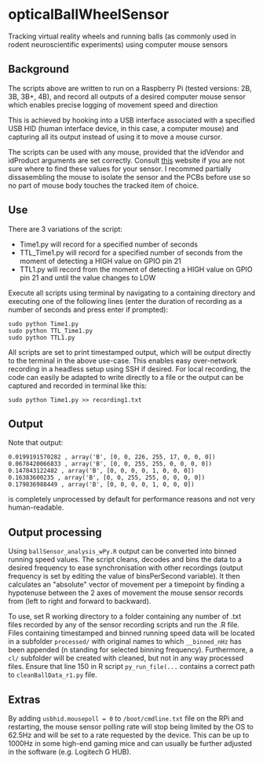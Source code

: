# opticalBallWheelSensor
Tracking virtual reality wheels and running balls (as commonly used in rodent neuroscientific experiments) using computer mouse sensors


## Background

The scripts above are written to run on a Raspberry Pi (tested versions: 2B, 3B, 3B+, 4B),
and record all outputs of a desired computer mouse sensor which enables precise logging 
of movement speed and direction

This is achieved by hooking into a USB interface associated with a specified USB HID 
(human interface device, in this case, a computer mouse) and capturing all its output
instead of using it to move a mouse cursor.

The scripts can be used with any mouse, provided that the idVendor and idProduct
arguments are set correctly. Consult [this](http://the-sz.com/products/usbid/) website if you are not sure where to find these values
for your sensor. I recommed partially dissasembling the mouse to isolate the sensor and the PCBs before use
so no part of mouse body touches the tracked item of choice.


## Use

There are 3 variations of the script:  
* Time1.py will record for a specified number of seconds  
* TTL_Time1.py will record for a specified number of seconds from the moment of detecting a HIGH value on GPIO pin 21  
* TTL1.py will record from the moment of detecting a HIGH value on GPIO pin 21 and until the value changes to LOW  

Execute all scripts using terminal by navigating to a containing directory and executing one of the following lines 
(enter the duration of recording as a number of seconds and press enter if prompted):
```
sudo python Time1.py
sudo python TTL_Time1.py
sudo python TTL1.py
```

All scripts are set to print timestamped output, which will be output directly to the terminal in the above
use-case. This enables easy over-network recording in a headless setup using SSH if desired. 
For local recording, the code can easily be adapted to write directly to a file or the output can be captured and
recorded in terminal like this:
```
sudo python Time1.py >> recording1.txt
```

## Output

Note that output:
```
0.0199191570282 , array('B', [0, 0, 226, 255, 17, 0, 0, 0])
0.0678420066833 , array('B', [0, 0, 255, 255, 0, 0, 0, 0])
0.147843122482 , array('B', [0, 0, 0, 0, 1, 0, 0, 0])
0.16383600235 , array('B', [0, 0, 255, 255, 0, 0, 0, 0])
0.179836988449 , array('B', [0, 0, 0, 0, 1, 0, 0, 0])
```
is completely unprocessed by default for performance reasons and not
very human-readable. 


## Output processing

Using `ballSensor_analysis_wPy.R` output can be converted into binned running speed values.
The script cleans, decodes and bins the data to a desired frequency to ease synchronisation with other recordings 
(output frequency is set by editing the value of binsPerSecond variable). It then calculates 
an "absolute" vector of movement per a timepoint by finding a hypotenuse between the 2 axes of movement 
the mouse sensor records from (left to right and forward to backward). 

To use, set R working directory to a folder containing any number of .txt files recorded by any of the
sensor recording scripts and run the .R file. Files containing timestamped and binned running speed data 
will be located in a subfolder `processed/` with original names to which `__binned_nHz` has been appended (n standing for
selected binning frequency). Furthermore, a `cl/` subfolder will be created with cleaned, but not in any way processed files.
Ensure that line 150 in R script `py_run_file(...` contains a correct path to `cleanBallData_r1.py` file.




## Extras

By adding `usbhid.mousepoll = 0` to `/boot/cmdline.txt` file on the RPi and restarting, the mouse sensor polling rate
will stop being limited by the OS to 62.5Hz and will be set to a rate requested by the device. This can be up to 1000Hz in 
some high-end gaming mice and can usually be further adjusted in the software (e.g. Logitech G HUB).
